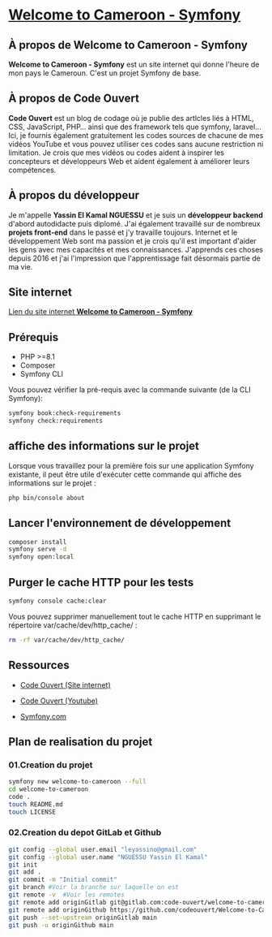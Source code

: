 # [Welcome to Cameroon - Symfony](https://welcome-to-cameroon.herokuapp.com/about-us)

## À propos de Welcome to Cameroon - Symfony

**Welcome to Cameroon - Symfony** est un site internet qui donne l'heure de mon pays le Cameroun. C'est un projet Symfony de base.

## À propos de Code Ouvert

**Code Ouvert** est un blog de codage où je publie des artlcles liés à HTML, CSS, JavaScript, PHP… ainsi que des framework tels que symfony, laravel… Ici, je fournis également gratuitement les codes sources de chacune de mes vidéos YouTube et vous pouvez utiliser ces codes sans aucune restriction ni limitation. Je crois que mes vidéos ou codes aident à inspirer les concepteurs et développeurs Web et aident également à améliorer leurs compétences.

## À propos du développeur

Je m'appelle **Yassin El Kamal NGUESSU** et je suis un **développeur backend** d'abord autodidacte puis diplomé. J'ai également travaillé sur de nombreux **projets front-end** dans le passé et j'y travaille toujours. Internet et le développement Web sont ma passion et je crois qu'il est important d'aider les gens avec mes capacités et mes connaissances. J'apprends ces choses depuis 2016 et j'ai l'impression que l'apprentissage fait désormais partie de ma vie.

## Site internet

[Lien du site internet **Welcome to Cameroon - Symfony**](https://welcome-to-cameroon.herokuapp.com/about-us)

## Prérequis

- PHP >=8.1
- Composer
- Symfony CLI

Vous pouvez vérifier la pré-requis avec la commande suivante (de la CLI Symfony):

```bash
symfony book:check-requirements
symfony check:requirements
```

## affiche des informations sur le projet

Lorsque vous travaillez pour la première fois sur une application Symfony existante, il peut être utile d'exécuter cette commande qui affiche des informations sur le projet :

```bash
php bin/console about
```

## Lancer l'environnement de développement

```bash
composer install
symfony serve -d
symfony open:local
```

## Purger le cache HTTP pour les tests

```bash
symfony console cache:clear
```

Vous pouvez supprimer manuellement tout le cache HTTP en supprimant le répertoire var/cache/dev/http_cache/ :

```bash
rm -rf var/cache/dev/http_cache/
```

## Ressources

- [Code Ouvert (Site internet)](https://code-ouvert.gitlab.io/code-ouvert/)

- [Code Ouvert (Youtube)](https://www.youtube.com/@codeouvert)

- [Symfony.com](https://symfony.com/doc/6.0/the-fast-track/fr/index.html)


## Plan de realisation du projet

### 01.Creation du projet

```bash
symfony new welcome-to-cameroon --full
cd welcome-to-cameroon
code .
touch README.md
touch LICENSE
```

### 02.Creation du depot GitLab et Github

```bash
git config --global user.email "leyassino@gmail.com"
git config --global user.name "NGUESSU Yassin El Kamal"
git init
git add .
git commit -m "Initial commit"
git branch #Voir la branche sur laquelle on est
git remote -v  #Voir les remotes
git remote add originGitlab git@gitlab.com:code-ouvert/welcome-to-cameroon-symfony.git
git remote add originGithub https://github.com/codeouvert/Welcome-to-Cameroon-Symfony-.git
git push --set-upstream originGitlab main
git push -u originGithub main
```
